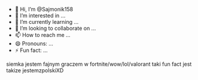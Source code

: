- 👋 Hi, I’m @Sajmonik158
- 👀 I’m interested in ...
- 🌱 I’m currently learning ...
- 💞️ I’m looking to collaborate on ...
- 📫 How to reach me ...
- 😄 Pronouns: ...
- ⚡ Fun fact: ...

siemka
jestem
fajnym
graczem
w
fortnite/wow/lol/valorant
taki fun fact
jest takize jestemzpolskiXD
